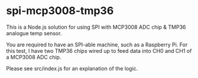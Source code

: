 spi-mcp3008-tmp36
=================

This is a Node.js solution for using SPI with MCP3008 ADC chip &amp; TMP36 analogue temp sensor.

You are required to have an SPI-able machine, such as a Raspberry Pi. For this test, I have two TMP36 chips wired up to feed data into CH0 and CH1 of a MCP3008 ADC chip.

Please see src/index.js for an explanation of the logic.
